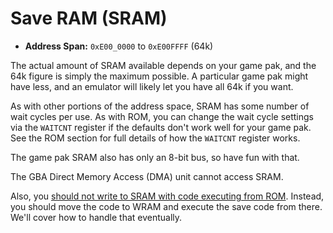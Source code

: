 # Save RAM (SRAM)

* **Address Span:** `0xE00_0000` to `0xE00FFFF` (64k)

The actual amount of SRAM available depends on your game pak, and the 64k figure
is simply the maximum possible. A particular game pak might have less, and an
emulator will likely let you have all 64k if you want.

As with other portions of the address space, SRAM has some number of wait cycles
per use. As with ROM, you can change the wait cycle settings via the `WAITCNT`
register if the defaults don't work well for your game pak. See the ROM section
for full details of how the `WAITCNT` register works.

The game pak SRAM also has only an 8-bit bus, so have fun with that.

The GBA Direct Memory Access (DMA) unit cannot access SRAM.

Also, you [should not write to SRAM with code executing from
ROM](https://problemkaputt.de/gbatek.htm#gbacartbackupsramfram). Instead, you
should move the code to WRAM and execute the save code from there. We'll cover
how to handle that eventually.
